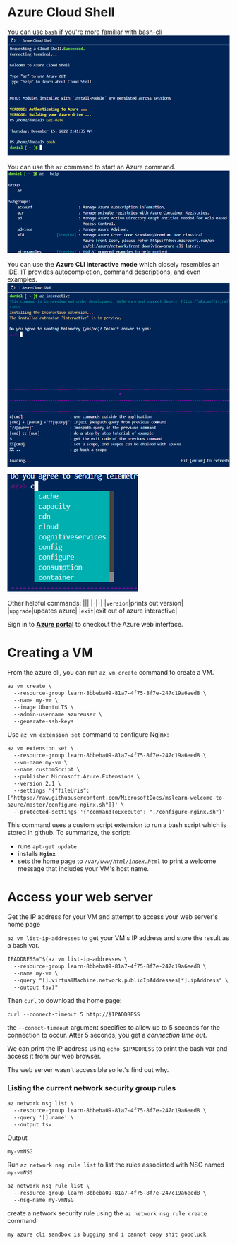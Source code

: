 # Azure Cloud Shell

You can use `bash` if you're more familiar with bash-cli
![](.imgs/azureshell1.png)

You can use the `az` command to start an Azure command.
![](.imgs/azureshell-az.png)

You can use the **Azure CLI interactive mode** which closely resembles an IDE. IT provides autocompletion, command descriptions, and even examples.
![](.imgs/azureshell-az-interactive.png)

![](.imgs/azureshell-az-interactive-autocomplete.png)

Other helpful commands:
|||
|-|-|
|`version`|prints out version|
|`upgrade`|updates azure|
|`exit`|exit out of azure interactive|

Sign in to [**Azure portal**](https://portal.azure.com/#home) to checkout the Azure web interface. 

# Creating a VM
From the azure cli, you can run `az vm create` command to create a VM.
```
az vm create \
  --resource-group learn-8bbeba09-81a7-4f75-8f7e-247c19a6eed8 \
  --name my-vm \
  --image UbuntuLTS \
  --admin-username azureuser \
  --generate-ssh-keys
```

Use `az vm extension set` command to configure Nginx:
```
az vm extension set \
  --resource-group learn-8bbeba09-81a7-4f75-8f7e-247c19a6eed8 \
  --vm-name my-vm \
  --name customScript \
  --publisher Microsoft.Azure.Extensions \
  --version 2.1 \
  --settings '{"fileUris":["https://raw.githubusercontent.com/MicrosoftDocs/mslearn-welcome-to-azure/master/configure-nginx.sh"]}' \
  --protected-settings '{"commandToExecute": "./configure-nginx.sh"}'
```

This command uses a custom script extension to run a bash script which is stored in github. To summarize, the script:
- runs `apt-get update`
- installs **`Nginx`**
- sets the home page to *`/var/www/html/index.html`* to print a welcome message that includes your VM's host name.

# Access your web server

Get the IP address for your VM and attempt to access your web server's home page

`az vm list-ip-addresses` to get your VM's IP address and store the result as a bash var.
```
IPADDRESS="$(az vm list-ip-addresses \
  --resource-group learn-8bbeba09-81a7-4f75-8f7e-247c19a6eed8 \
  --name my-vm \
  --query "[].virtualMachine.network.publicIpAddresses[*].ipAddress" \
  --output tsv)"
```

Then `curl` to download the home page:
```
curl --connect-timeout 5 http://$IPADDRESS
```

the `--conect-timeout` argument specifies to allow up to 5 seconds for the connection to occur. After 5 seconds, you get a *connection time out*.

We can print the IP address using `echo $IPADDRESS` to print the bash var and access it from our web browser.

The web server wasn't accessible so let's find out why.

### Listing the current network security group rules

```
az network nsg list \
  --resource-group learn-8bbeba09-81a7-4f75-8f7e-247c19a6eed8 \
  --query '[].name' \
  --output tsv
```
Output
```
my-vmNSG
```

Run `az network nsg rule list` to list the rules associated with NSG named *`my-vmNSG`*
```
az network nsg rule list \
  --resource-group learn-8bbeba09-81a7-4f75-8f7e-247c19a6eed8 \
  --nsg-name my-vmNSG
```

create a network security rule using the `az network nsg rule create` command
```
my azure cli sandbox is bugging and i cannot copy shit goodluck
```